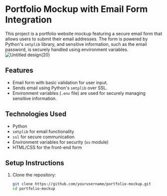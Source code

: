 # Portfolio Mockup with Email Form Integration

This project is a portfolio website mockup featuring a secure email form that allows users to submit their email addresses. The form is powered by Python's `smtplib` library, and sensitive information, such as the email password, is securely handled using environment variables.
![Untitled design(20)](https://github.com/user-attachments/assets/4ba73363-54ce-4745-8631-ca9e81d59583)

## Features
- Email form with basic validation for user input.
- Sends email using Python's `smtplib` over SSL.
- Environment variables (`.env` file) are used for securely managing sensitive information.
  
## Technologies Used
- Python
- `smtplib` for email functionality
- `ssl` for secure communication
- Environment variables for security (`os` module)
- HTML/CSS for the front-end form

## Setup Instructions
1. Clone the repository:
   ```bash
   git clone https://github.com/yourusername/portfolio-mockup.git
   cd portfolio-mockup
